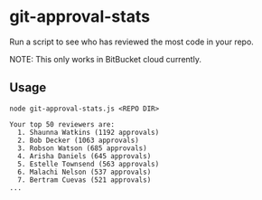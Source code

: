 # git-approval-stats

Run a script to see who has reviewed the most code in your repo.

NOTE: This only works in BitBucket cloud currently.

## Usage

```
node git-approval-stats.js <REPO DIR>

Your top 50 reviewers are:
  1. Shaunna Watkins (1192 approvals)
  2. Bob Decker (1063 approvals)
  3. Robson Watson (685 approvals)
  4. Arisha Daniels (645 approvals)
  5. Estelle Townsend (563 approvals)
  6. Malachi Nelson (537 approvals)
  7. Bertram Cuevas (521 approvals)
...
```
